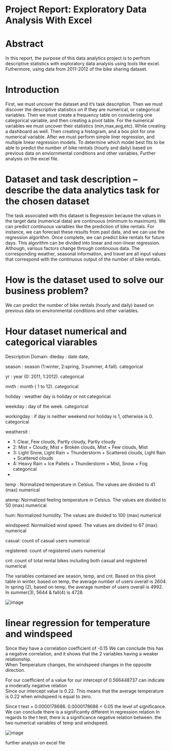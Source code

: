 # Project Report: Exploratory Data Analysis With Excel

# Abstract 
In this report, the purpose of this data analytics project is to perfrom descriptive statistics with exploratory data analysis using tools like excel. Futhermore, using data from 2011-2012 of the bike sharing dataset. 
# Introduction 
First, we must uncover the dataset and it’s task description. Then we must discover the descriptive statistics on If they are numerical, or categorical variables. Then we must create a frequency table on considering one categorical variable, and then creating a pivot table. For the numerical variables we must uncover their statistics (min,max,avg,etc). While creating a dashboard as well. Then creating a histogram, and a box plot for one numerical variable. After we must perform simple liner regression, and multiple linear regression models. To determine which model best fits to be able to predict the number of bike rentals (hourly and daily) based on previous data on enviornmental conditions and other variables. Further analysis on the excel file.


# Dataset and task description – describe the data analytics task for the chosen dataset
The task associated with this dataset is Regression because the values in the target data (numerical data) are continuous (minimum to maximum).
We can predict continuous variables like the prediction of bike rentals. For instance, we can forecast these results from past data, and we can use the regression algorithm. Once complete, we can predict bike rentals for future days. This algorithm can be divided into linear and non-linear regression.  Although, various factors change through continuous data. The corresponding weather, seasonal information, and travel are all input values that correspond with the continuous output of the number of bike rentals.

# How is the dataset used to solve our business problem? 
We can predict the number of bike rentals (hourly and daily) based on previous data on environmental conditions and other variables.

# Hour dataset numerical and categorical viarables
Description	Domain: 
dteday : date	date, 

season : season (1:winter, 2:spring, 3:summer, 4:fall).	categorical

yr : year (0: 2011, 1:2012).	categorical

mnth : month ( 1 to 12).	categorical

holiday : weather day is holiday or not	categorical

weekday : day of the week.	categorical

workingday : if day is neither weekend nor holiday is 1, otherwise is 0.	categorical

weathersit :
- 1: Clear, Few clouds, Partly cloudy, Partly cloudy
- 2: Mist + Cloudy, Mist + Broken clouds, Mist + Few clouds, Mist
- 3: Light Snow, Light Rain + Thunderstorm + Scattered clouds, Light Rain + Scattered clouds
- 4: Heavy Rain + Ice Pallets + Thunderstorm + Mist, Snow + Fog	categorical
- 
temp : Normalized temperature in Celsius. The values are divided to 41 (max)	numerical

atemp: Normalized feeling temperature in Celsius. The values are divided to 50 (max)	numerical

hum: Normalized humidity. The values are divided to 100 (max)	numerical

windspeed: Normalized wind speed. The values are divided to 67 (max)	numerical

casual: count of casual users	numerical

registered: count of registered users	numerical

cnt: count of total rental bikes including both casual and registered	numerical


The variables contained are season, temp, and cnt. Based on this pivot table in winter, based on temp, the average number of users overall is 2604.						
In spring (2), based on temp, the average number of users overall is 4992. In summer(3), 5644 & fall(4) is 4728.



![image](https://user-images.githubusercontent.com/78631693/236026155-f09f2ce4-ae2a-437f-bb18-25e72ec970c2.png)

# linear regression for temperature and windspeed
Since they have a correlation coefficient of -0.15 We can conclude this has a negative correlation, and it shows that the 2 variables having a weaker relationship.							
When Temperature changes, the windspeed changes in the opposite direction.							

For our coefficient of a value for our intercept of 0.566448737 can indicate a moderatly negative relation							
Since our intercept value is 0.22. This means that the average temperature is 0.22 when windspeed is equal to zero.							

Since t test = 0.0000178686. 0.0000178686 < 0.05 the level of significance. We can conclude there is a significantly different in regression relation In regards to the t test, there is a significance negative relation between. the two numerical variables of temp and windspeed.								


![image](https://user-images.githubusercontent.com/78631693/236027043-feb06544-51c4-418e-ad2f-36d044efcfd4.png)

further analysis on excel file

